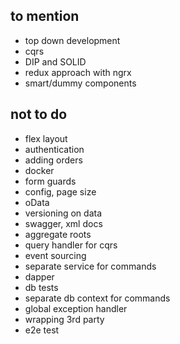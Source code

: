 ## to mention

- top down development
- cqrs
- DIP and SOLID
- redux approach with ngrx
- smart/dummy components

## not to do

- flex layout
- authentication
- adding orders
- docker
- form guards
- config, page size
- oData
- versioning on data
- swagger, xml docs
- aggregate roots
- query handler for cqrs
- event sourcing
- separate service for commands
- dapper
- db tests
- separate db context for commands
- global exception handler
- wrapping 3rd party
- e2e test
